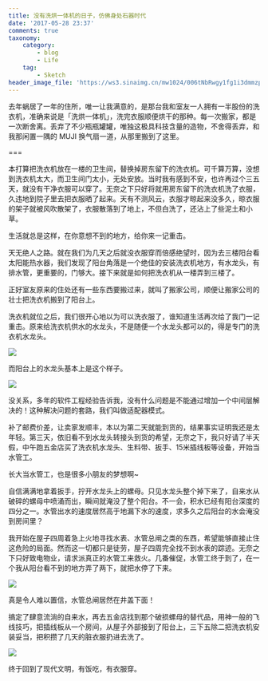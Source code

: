 ```yaml
---
title: 没有洗烘一体机的日子，仿佛身处石器时代
date: '2017-05-28 23:37'
comments: true
taxonomy:
    category:
        - blog
        - Life
    tag:
        - Sketch
header_image_file: 'https://ws3.sinaimg.cn/mw1024/006tNbRwgy1fg1i3dmmzpj30dw09tmyu.jpg'
---
```


去年蜗居了一年的住所，唯一让我满意的，是那台我和室友一人拥有一半股份的洗衣机，准确来说是「洗烘一体机」，洗完衣服顺便烘干的那种。每一次搬家，都是一次断舍离。丢弃了不少瓶瓶罐罐，唯独这极具科技含量的造物，不舍得丢弃，和我那闲置一隅的 MUJI 换气扇一道，从那里搬到了这里。

===

本打算把洗衣机放在一楼的卫生间，替换掉房东留下的洗衣机。可千算万算，没想到洗衣机太大，而卫生间门太小，无处安放。当时我有感到不安，也许再过个三五天，就没有干净衣服可以穿了。无奈之下只好将就用房东留下的洗衣机洗了衣服，久违地到院子里去把衣服晒了起来。天有不测风云，衣服才晾起来没多久，晾衣服的架子就被风吹散架了，衣服散落到了地上，不但白洗了，还沾上了些泥土和小草。

生活就总是这样，在你意想不到的地方，给你来一记重击。

天无绝人之路。就在我们为几天之后就没衣服穿而倍感绝望时，因为去三楼阳台看太阳能热水器，我们发现了阳台角落是一个绝佳的安装洗衣机地方，有水龙头，有排水管，更重要的，门够大。接下来就是如何把洗衣机从一楼弄到三楼了。

正好室友原来的住处还有一些东西要搬过来，就叫了搬家公司，顺便让搬家公司的壮士把洗衣机搬到了阳台上。

洗衣机就位之后，我们很开心地以为可以洗衣服了，谁知道生活再次给了我门一记重击。原来给洗衣机供水的水龙头，不是随便一个水龙头都可以的，得是专门的洗衣机水龙头。

![](https://ws2.sinaimg.cn/large/006tNbRwgy1fg1g3in8wfj30go0aa74t.jpg)

而阳台上的水龙头基本上是这个样子。

![](https://ws1.sinaimg.cn/large/006tNbRwgy1fg1g6djq4oj30by0by74i.jpg)

没关系，多年的软件工程经验告诉我，没有什么问题是不能通过增加一个中间层解决的！这种解决问题的套路，我们叫做适配器模式。

补了邮费价差，让卖家发顺丰，本以为第二天就能到货的，结果事实证明我还是太年轻。第三天，依旧看不到水龙头转接头到货的希望，无奈之下，我只好请了半天假，中午跑五金店买了洗衣机水龙头、生料带、扳手、15米插线板等设备，开始当水管工。

长大当水管工，也是很多小朋友的梦想啊~

自信满满地拿着扳手，拧开水龙头上的螺母。只见水龙头整个掉下来了，自来水从破碎的螺母中喷涌而出，瞬间就淹没了整个阳台。不一会，积水已经有阳台深度的四分之一。水管出水的速度居然高于地漏下水的速度，求多久之后阳台的水会淹没到房间里？

我开始在屋子四周着急上火地寻找水表、水管总闸之类的东西，希望能够直接止住这危险的局面。然而这一切都只是徒劳，屋子四周完全找不到水表的踪迹。无奈之下只好致电物业，请求派真正的水管工来救火。几番催促，水管工终于到了，在一个我从阳台看不到的地方弄了两下，就把水停了下来。

![](https://ws2.sinaimg.cn/mw1024/006tNbRwgy1fg1htadgfyj30lc0sgwmw.jpg)

真是令人难以置信，水管总闸居然在井盖下面！

搞定了肆意流淌的自来水，再去五金店找到那个破损螺母的替代品，用神一般的飞线技巧，把插线板从一个房间，从屋子外部接到了阳台上，三下五除二把洗衣机安装妥当，把积攒了几天的脏衣服扔进去洗了。

![](https://ws1.sinaimg.cn/mw1024/006tNbRwgy1fg1hyqool7j30lc0sgtdw.jpg)

终于回到了现代文明，有饭吃，有衣服穿。

